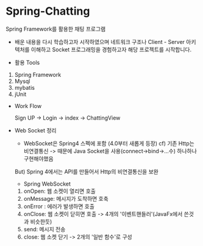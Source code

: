 # Spring-Chatting
Spring Framework를 활용한 채팅 프로그램
- 배운 내용을 다시 학습하고자 시작하였으며 네트워크 구조나 Client - Server 아키텍처를 이해하고 Socket 프로그래밍을 경험하고자 해당 프로젝트를 시작합니다.

* 활용 Tools
 1. Spring Framework 
 2. Mysql
 3. mybatis
 4. jUnit
 
- Work Flow 

  Sign UP -> Login -> index -> ChattingView
  

* Web Socket 정리 
  - WebSocket은 Spring4 스펙에 포함 (4.0부터 새롭게 등장)
    cf) 기존 Http는 비연결통신 -> 때문에 Java Socket을 사용(connect->bind->...수) 하나하나 구현해야했음
    
   But) Spring 4에서는 API를 만들어서 Http의 비연결통신을 보완 
   
   * Spring WebSocket 
   1) onOpen: 웹 소켓이 열리면 호출 
   2) onMessage: 메시지가 도착하면 호축 
   3) onError : 에러가 발생하면 호출 
   4) onClose: 웹 소켓이 닫히면 호출
   -> 4개의 '이벤트핸들러'(JavaFx에서 쓴것과 비슷한듯)
   5) send: 메시지 전송 
   6) close: 웹 소켓 닫기 
   -> 2개의 '일반 함수'로 구성
   
